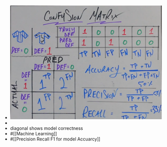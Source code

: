 - ![image.png](../assets/image_1729898572445_0.png)
-
- diagonal shows model correctness
- #[[Machine Learning]]
- #[[Precision  Recall F1 for model Accuarcy]]